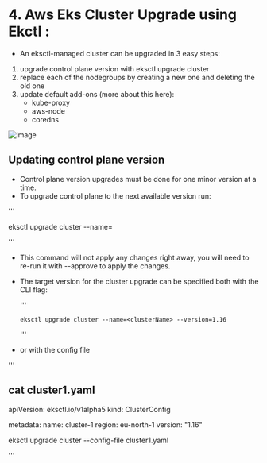 
# 4. Aws Eks Cluster Upgrade using Ekctl :

+ An eksctl-managed cluster can be upgraded in 3 easy steps:

1. upgrade control plane version with eksctl upgrade cluster
2. replace each of the nodegroups by creating a new one and deleting the old one
3. update default add-ons (more about this here):
   - kube-proxy
   - aws-node
   - coredns

![image](https://user-images.githubusercontent.com/105772882/227549003-bd80d89d-a089-4faa-904e-1816c1586a0e.png)

## Updating control plane version

+ Control plane version upgrades must be done for one minor version at a time.
+ To upgrade control plane to the next available version run:

 '''
   
   eksctl upgrade cluster --name=<clusterName>
 
   '''
   
 + This command will not apply any changes right away, you will need to re-run it with --approve to apply the changes.
 + The target version for the cluster upgrade can be specified both with the CLI flag:
 
   ''' 

       eksctl upgrade cluster --name=<clusterName> --version=1.16
   
   '''
   
+ or with the config file
   
'''
   
   cat cluster1.yaml
   ---
   apiVersion: eksctl.io/v1alpha5 
   kind: ClusterConfig

   metadata:
     name: cluster-1
     region: eu-north-1
     version: "1.16"

   eksctl upgrade cluster --config-file cluster1.yaml

'''
